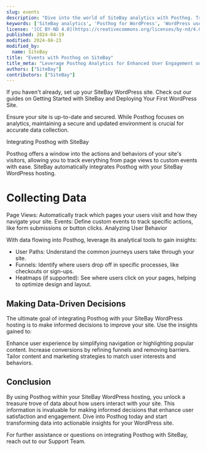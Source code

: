 ```yaml
---
slug: events
description: "Dive into the world of SiteBay analytics with Posthog. Track user interactions, screen views, and more to understand how visitors engage with your WordPress sites."
keywords: ['SiteBay analytics', 'Posthog for WordPress', 'WordPress user tracking', 'Posthog events', 'User engagement analytics']
license: '[CC BY-ND 4.0](https://creativecommons.org/licenses/by-nd/4.0)'
published: 2024-04-19
modified: 2024-04-23
modified_by:
  name: SiteBay
title: "Events with Posthog on SiteBay"
title_meta: "Leverage Posthog Analytics for Enhanced User Engagement on SiteBay"
authors: ["SiteBay"]
contributors: ["SiteBay"]
---
```


If you haven't already, set up your SiteBay WordPress site. Check out our guides on Getting Started with SiteBay and Deploying Your First WordPress Site.

Ensure your site is up-to-date and secured. While Posthog focuses on analytics, maintaining a secure and updated environment is crucial for accurate data collection.

Integrating Posthog with SiteBay

Posthog offers a window into the actions and behaviors of your site's visitors, allowing you to track everything from page views to custom events with ease. SiteBay automatically integrates Posthog with your SiteBay WordPress hosting.

# Collecting Data

Page Views: Automatically track which pages your users visit and how they navigate your site.
Events: Define custom events to track specific actions, like form submissions or button clicks.
Analyzing User Behavior

With data flowing into Posthog, leverage its analytical tools to gain insights:
- User Paths: Understand the common journeys users take through your site.
- Funnels: Identify where users drop off in specific processes, like checkouts or sign-ups.
- Heatmaps (if supported): See where users click on your pages, helping to optimize design and layout.
## Making Data-Driven Decisions

The ultimate goal of integrating Posthog with your SiteBay WordPress hosting is to make informed decisions to improve your site. Use the insights gained to:

Enhance user experience by simplifying navigation or highlighting popular content.
Increase conversions by refining funnels and removing barriers.
Tailor content and marketing strategies to match user interests and behaviors.
## Conclusion

By using Posthog within your SiteBay WordPress hosting, you unlock a treasure trove of data about how users interact with your site. This information is invaluable for making informed decisions that enhance user satisfaction and engagement. Dive into Posthog today and start transforming data into actionable insights for your WordPress site.

For further assistance or questions on integrating Posthog with SiteBay, reach out to our Support Team.